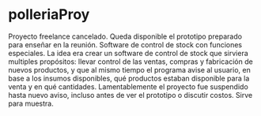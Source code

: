 # polleriaProy
Proyecto freelance cancelado. Queda disponible el prototipo preparado para enseñar en la reunión. Software de control de stock con funciones especiales. La idea era crear un software de control de stock que sirviera multiples propósitos: llevar control de las ventas, compras y fabricación de nuevos productos, y que al mismo tiempo el programa avise al usuario, en base a los insumos disponibles, qué productos estaban disponible para la venta y en qué cantidades. Lamentablemente el proyecto fue suspendido hasta nuevo aviso, incluso antes de ver el prototipo o discutir costos. Sirve para muestra.
 
